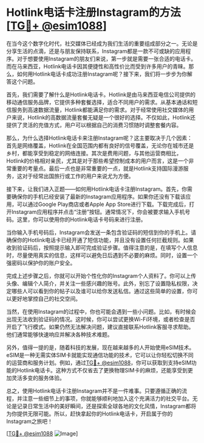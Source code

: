 # Hotlink电话卡注册Instagram的方法[[TG💪+ @esim1088](https://t.me/s/esim1088)]

在当今这个数字化时代，社交媒体已经成为我们生活的重要组成部分之一。无论是分享生活的点滴，还是与朋友保持联系，Instagram都是一款不可或缺的应用程序。对于想要使用Instagram的朋友们来说，第一步就是需要一张合适的电话卡。而在马来西亚，Hotlink电话卡因其便捷性和高性价比而受到许多用户的青睐。那么，如何用Hotlink电话卡成功注册Instagram呢？接下来，我们将一步步为你解答这个问题。

首先，我们需要了解什么是Hotlink电话卡。Hotlink是由马来西亚电信公司提供的移动通信服务品牌，它提供多种套餐选择，适合不同用户的需求。从基本通话和短信服务到高速数据流量，Hotlink都能满足你的需求。对于经常使用社交媒体的用户来说，Hotlink的高数据流量套餐无疑是一个很好的选择。不仅如此，Hotlink还提供了灵活的充值方式，用户可以根据自己的消费习惯随时调整套餐内容。

那么，为什么选择Hotlink电话卡来注册Instagram呢？这主要取决于几个因素：首先是网络覆盖，Hotlink在全国范围内都有良好的信号覆盖，无论你在城市还是乡村，都能享受到稳定的网络连接。其次是费用问题，与其他运营商相比，Hotlink的价格相对亲民，尤其是对于那些希望控制成本的用户而言，这是一个非常重要的考量点。最后一点也是非常重要的一点，就是Hotlink支持国际漫游服务，这对于经常出国旅行或工作的用户来说尤为方便。

接下来，让我们进入正题——如何用Hotlink电话卡注册Instagram。首先，你需要确保你的手机已经安装了最新的Instagram应用程序。如果你还没有下载该应用，可以通过Google Play商店或者Apple App Store进行下载。下载完成后，打开Instagram应用程序并点击“注册”按钮。通常情况下，你会被要求输入手机号码。这里，你可以使用你的Hotlink电话卡号码来进行注册。

当你输入手机号码后，Instagram会发送一条包含验证码的短信到你的手机上。请确保你的Hotlink电话卡已经开通了短信功能，并且没有设置任何拦截规则。如果收到验证码后，按照提示输入即可完成验证步骤。值得注意的是，在填写个人信息时，尽量使用真实的信息，这样可以避免日后遇到不必要的麻烦。同时，设置一个强密码以保护你的账户安全。

完成上述步骤之后，你就可以开始个性化你的Instagram个人资料了。你可以上传头像、编辑个人简介，并关注一些感兴趣的账号。此外，别忘了设置隐私权限，决定哪些人可以看到你的帖子以及谁可以给你发送私信。通过这些简单的设置，你可以更好地掌控自己的社交空间。

当然，在使用Instagram的过程中，你也可能会遇到一些小问题。比如，有时候会出现无法收到验证码的情况。这时候，你可以尝试更换Wi-Fi环境，或者检查是否开启了飞行模式。如果仍然无法解决问题，建议直接联系Hotlink客服寻求帮助。他们通常能够快速响应并解决各种技术难题。

另外，值得一提的是，随着科技的发展，现在越来越多的人开始使用eSIM技术。eSIM是一种无需实体SIM卡就能实现通信功能的技术，它可以让你轻松切换不同的运营商和服务计划。例如，通过[TG💪+ @esim1088](https://t.me/s/esim1088)，你可以获取到支持eSIM功能的Hotlink电话卡。这种方式不仅省去了更换物理SIM卡的麻烦，还能享受到更加灵活多变的服务体验。

总之，使用Hotlink电话卡注册Instagram并不是一件难事。只要遵循正确的流程，并注意一些细节上的事项，你就能够顺利地加入这个充满活力的社交平台。无论是记录日常生活中的美好瞬间，还是探索全球各地的文化风情，Instagram都将为你提供无限可能。所以，赶快拿起你的Hotlink电话卡，开启属于你的Instagram之旅吧！

[[TG💪+ @esim1088](https://t.me/s/esim1088) ![Image](https://i.postimg.cc/4NQfJmqS/Snipaste-2025-05-13-00-14-12.png)]